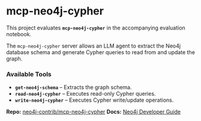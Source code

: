 # mcp-neo4j-cypher

This project evaluates **`mcp-neo4j-cypher`** in the accompanying evaluation notebook.

The `mcp-neo4j-cypher` server allows an LLM agent to extract the Neo4j database schema and generate Cypher queries to read from and update the graph.

### Available Tools

* **`get-neo4j-schema`** – Extracts the graph schema.
* **`read-neo4j-cypher`** – Executes read-only Cypher queries.
* **`write-neo4j-cypher`** – Executes Cypher write/update operations.

**Repo:** [neo4j-contrib/mcp-neo4j-cypher](https://github.com/neo4j-contrib/mcp-neo4j/tree/main/servers/mcp-neo4j-cypher)
**Docs:** [Neo4j Developer Guide](https://neo4j.com/developer/genai-ecosystem/model-context-protocol-mcp/#_mcp_neo4j_cypher)